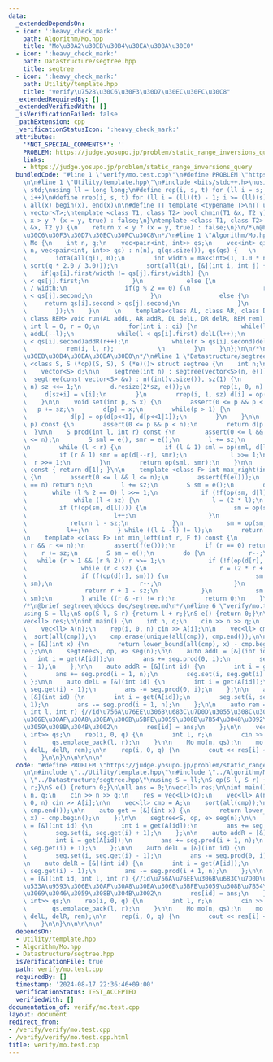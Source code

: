 ```yaml
---
data:
  _extendedDependsOn:
  - icon: ':heavy_check_mark:'
    path: Algorithm/Mo.hpp
    title: "Mo\u30A2\u30EB\u30B4\u30EA\u30BA\u30E0"
  - icon: ':heavy_check_mark:'
    path: Datastructure/segtree.hpp
    title: segtree
  - icon: ':heavy_check_mark:'
    path: Utility/template.hpp
    title: "verify\u7528\u30C6\u30F3\u30D7\u30EC\u30FC\u30C8"
  _extendedRequiredBy: []
  _extendedVerifiedWith: []
  _isVerificationFailed: false
  _pathExtension: cpp
  _verificationStatusIcon: ':heavy_check_mark:'
  attributes:
    '*NOT_SPECIAL_COMMENTS*': ''
    PROBLEM: https://judge.yosupo.jp/problem/static_range_inversions_query
    links:
    - https://judge.yosupo.jp/problem/static_range_inversions_query
  bundledCode: "#line 1 \"verify/mo.test.cpp\"\n#define PROBLEM \"https://judge.yosupo.jp/problem/static_range_inversions_query\"\
    \n\n#line 1 \"Utility/template.hpp\"\n#include <bits/stdc++.h>\nusing namespace\
    \ std;\nusing ll = long long;\n#define rep(i, s, t) for (ll i = s; i < (ll)(t);\
    \ i++)\n#define rrep(i, s, t) for (ll i = (ll)(t) - 1; i >= (ll)(s); i--)\n#define\
    \ all(x) begin(x), end(x)\n\n#define TT template <typename T>\nTT using vec =\
    \ vector<T>;\ntemplate <class T1, class T2> bool chmin(T1 &x, T2 y) {\n    return\
    \ x > y ? (x = y, true) : false;\n}\ntemplate <class T1, class T2> bool chmax(T1\
    \ &x, T2 y) {\n    return x < y ? (x = y, true) : false;\n}\n/*\n@brief verify\u7528\
    \u30C6\u30F3\u30D7\u30EC\u30FC\u30C8\n*/\n#line 1 \"Algorithm/Mo.hpp\"\n\nstruct\
    \ Mo {\n    int n, q;\n    vec<pair<int, int>> qs;\n    vec<int> qi;\n    Mo(int\
    \ n, vec<pair<int, int>> qs) : n(n), q(qs.size()), qs(qs) {   \n        qi = vec<int>(q);\n\
    \        iota(all(qi), 0);\n        int width = max<int>(1, 1.0 * n / max(1.0,\
    \ sqrt(q * 2.0 / 3.0)));\n        sort(all(qi), [&](int i, int j) {\n        \
    \    if(qs[i].first/width != qs[j].first/width) {\n                return qs[i].first\
    \ < qs[j].first;\n            }\n            else {\n                int g = qs[i].first\
    \ / width;\n                if(g % 2 == 0) {\n                    return qs[i].second\
    \ < qs[j].second;\n                }\n                else {\n               \
    \     return qs[i].second > qs[j].second;\n                }\n            }\n\
    \        });\n    }\n    \n    template<class AL, class AR, class DL, class DR,\
    \ class REM> void run(AL addL, AR addR, DL delL, DR delR, REM rem) {\n       \
    \ int l = 0, r = 0;\n        for(int i : qi) {\n            while(l > qs[i].first)\
    \ addL(--l);\n            while(l < qs[i].first) delL(l++);\n            while(r\
    \ < qs[i].second)addR(r++);\n            while(r > qs[i].second)delR(--r);\n \
    \           rem(i, l, r);            \n        }\n    }\n};\n\n/*\n@brief Mo\u30A2\
    \u30EB\u30B4\u30EA\u30BA\u30E0\n*/\n#line 1 \"Datastructure/segtree.hpp\"\ntemplate\
    \ <class S, S (*op)(S, S), S (*e)()> struct segtree {\n    int n;\n    int sz;\n\
    \    vector<S> d;\n\n    segtree(int n) : segtree(vector<S>(n, e())) {}\n\n  \
    \  segtree(const vector<S> &v) : n((int)v.size()), sz(1) {\n        while(sz <\
    \ n) sz <<= 1;\n        d.resize(2*sz, e());\n        rep(i, 0, n) {\n       \
    \     d[sz+i] = v[i];\n        }\n        rrep(i, 1, sz) d[i] = op(d[i<<1], d[i<<1|1]);\n\
    \    }\n\n    void set(int p, S x) {\n        assert(0 <= p && p < n);\n     \
    \   p += sz;\n        d[p] = x;\n        while(p > 1) {\n            p >>= 1;\n\
    \            d[p] = op(d[p<<1], d[p<<1|1]);\n        }\n    }\n\n    S get(int\
    \ p) const {\n        assert(0 <= p && p < n);\n        return d[p + sz];\n  \
    \  }\n\n    S prod(int l, int r) const {\n        assert(0 <= l && l <= r && r\
    \ <= n);\n        S sml = e(), smr = e();\n        l += sz;\n        r += sz;\n\
    \n        while (l < r) {\n            if (l & 1) sml = op(sml, d[l++]);\n   \
    \         if (r & 1) smr = op(d[--r], smr);\n            l >>= 1;\n          \
    \  r >>= 1;\n        }\n        return op(sml, smr);\n    }\n\n    S all_prod()\
    \ const { return d[1]; }\n\n    template <class F> int max_right(int l, F f) const\
    \ {\n        assert(0 <= l && l <= n);\n        assert(f(e()));\n        if (l\
    \ == n) return n;\n        l += sz;\n        S sm = e();\n        do {\n     \
    \       while (l % 2 == 0) l >>= 1;\n            if (!f(op(sm, d[l]))) {\n   \
    \             while (l < sz) {\n                    l = (2 * l);\n           \
    \         if (f(op(sm, d[l]))) {\n                        sm = op(sm, d[l]);\n\
    \                        l++;\n                    }\n                }\n    \
    \            return l - sz;\n            }\n            sm = op(sm, d[l]);\n \
    \           l++;\n        } while ((l & -l) != l);\n        return n;\n    }\n\
    \n    template <class F> int min_left(int r, F f) const {\n        assert(0 <=\
    \ r && r <= n);\n        assert(f(e()));\n        if (r == 0) return 0;\n    \
    \    r += sz;\n        S sm = e();\n        do {\n            r--;\n         \
    \   while (r > 1 && (r % 2)) r >>= 1;\n            if (!f(op(d[r], sm))) {\n \
    \               while (r < sz) {\n                    r = (2 * r + 1);\n     \
    \               if (f(op(d[r], sm))) {\n                        sm = op(d[r],\
    \ sm);\n                        r--;\n                    }\n                }\n\
    \                return r + 1 - sz;\n            }\n            sm = op(d[r],\
    \ sm);\n        } while ((r & -r) != r);\n        return 0;\n    }\n    \n};\n\
    /*\n@brief segtree\n@docs doc/segtree.md\n*/\n#line 6 \"verify/mo.test.cpp\"\n\
    using S = ll;\nS op(S l, S r) {return l + r;}\nS e() {return 0;}\n\nll ans = 0;\n\
    vec<ll> res;\n\nint main() {\n    int n, q;\n    cin >> n >> q;\n    res = vec<ll>(q);\n\
    \    vec<ll> A(n);\n    rep(i, 0, n) cin >> A[i];\n\n    vec<ll> cmp = A;\n  \
    \  sort(all(cmp));\n    cmp.erase(unique(all(cmp)), cmp.end());\n\n    auto get\
    \ = [&](int x) {\n        return lower_bound(all(cmp), x) - cmp.begin();\n   \
    \ };\n\n    segtree<S, op, e> seg(n);\n\n    auto addL = [&](int id) {\n     \
    \   int i = get(A[id]);\n        ans += seg.prod(0, i);\n        seg.set(i, seg.get(i)\
    \ + 1);\n    };\n\n    auto addR = [&](int id) {\n        int i = get(A[id]);\n\
    \        ans += seg.prod(i + 1, n);\n        seg.set(i, seg.get(i) + 1);\n   \
    \ };\n\n    auto delL = [&](int id) {\n        int i = get(A[id]);\n        seg.set(i,\
    \ seg.get(i) - 1);\n        ans -= seg.prod(0, i);\n    };\n\n    auto delR =\
    \ [&](int id) {\n        int i = get(A[id]);\n        seg.set(i, seg.get(i) -\
    \ 1);\n        ans -= seg.prod(i + 1, n);\n    };\n\n    auto rem = [&](int id,\
    \ int l, int r) {//id\u756A\u76EE\u306B\u683C\u7D0D\u3055\u308C\u305F\u533A\u9593\
    \u306E\u30AF\u30A8\u30EA\u306B\u5BFE\u3059\u308B\u7B54\u3048\u3092\u3069\u3046\
    \u3059\u308B\u304B\u3002\n        res[id] = ans;\n    };\n\n    vec<pair<int,\
    \ int>> qs;\n    rep(i, 0, q) {\n        int l, r;\n        cin >> l >> r;\n \
    \       qs.emplace_back(l, r);\n    }\n\n    Mo mo(n, qs);\n    mo.run(addL, addR,\
    \ delL, delR, rem);\n\n    rep(i, 0, q) {\n        cout << res[i] << '\\n';\n\
    \    }\n\n}\n\n\n\n\n"
  code: "#define PROBLEM \"https://judge.yosupo.jp/problem/static_range_inversions_query\"\
    \n\n#include \"../Utility/template.hpp\"\n#include \"../Algorithm/Mo.hpp\"\n#include\
    \ \"../Datastructure/segtree.hpp\"\nusing S = ll;\nS op(S l, S r) {return l +\
    \ r;}\nS e() {return 0;}\n\nll ans = 0;\nvec<ll> res;\n\nint main() {\n    int\
    \ n, q;\n    cin >> n >> q;\n    res = vec<ll>(q);\n    vec<ll> A(n);\n    rep(i,\
    \ 0, n) cin >> A[i];\n\n    vec<ll> cmp = A;\n    sort(all(cmp));\n    cmp.erase(unique(all(cmp)),\
    \ cmp.end());\n\n    auto get = [&](int x) {\n        return lower_bound(all(cmp),\
    \ x) - cmp.begin();\n    };\n\n    segtree<S, op, e> seg(n);\n\n    auto addL\
    \ = [&](int id) {\n        int i = get(A[id]);\n        ans += seg.prod(0, i);\n\
    \        seg.set(i, seg.get(i) + 1);\n    };\n\n    auto addR = [&](int id) {\n\
    \        int i = get(A[id]);\n        ans += seg.prod(i + 1, n);\n        seg.set(i,\
    \ seg.get(i) + 1);\n    };\n\n    auto delL = [&](int id) {\n        int i = get(A[id]);\n\
    \        seg.set(i, seg.get(i) - 1);\n        ans -= seg.prod(0, i);\n    };\n\
    \n    auto delR = [&](int id) {\n        int i = get(A[id]);\n        seg.set(i,\
    \ seg.get(i) - 1);\n        ans -= seg.prod(i + 1, n);\n    };\n\n    auto rem\
    \ = [&](int id, int l, int r) {//id\u756A\u76EE\u306B\u683C\u7D0D\u3055\u308C\u305F\
    \u533A\u9593\u306E\u30AF\u30A8\u30EA\u306B\u5BFE\u3059\u308B\u7B54\u3048\u3092\
    \u3069\u3046\u3059\u308B\u304B\u3002\n        res[id] = ans;\n    };\n\n    vec<pair<int,\
    \ int>> qs;\n    rep(i, 0, q) {\n        int l, r;\n        cin >> l >> r;\n \
    \       qs.emplace_back(l, r);\n    }\n\n    Mo mo(n, qs);\n    mo.run(addL, addR,\
    \ delL, delR, rem);\n\n    rep(i, 0, q) {\n        cout << res[i] << '\\n';\n\
    \    }\n\n}\n\n\n\n\n"
  dependsOn:
  - Utility/template.hpp
  - Algorithm/Mo.hpp
  - Datastructure/segtree.hpp
  isVerificationFile: true
  path: verify/mo.test.cpp
  requiredBy: []
  timestamp: '2024-08-17 22:36:46+09:00'
  verificationStatus: TEST_ACCEPTED
  verifiedWith: []
documentation_of: verify/mo.test.cpp
layout: document
redirect_from:
- /verify/verify/mo.test.cpp
- /verify/verify/mo.test.cpp.html
title: verify/mo.test.cpp
---
```

